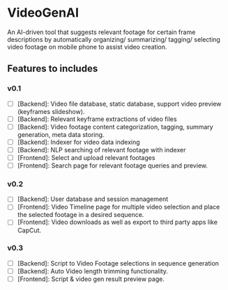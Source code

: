 # VideoGenAI
An AI-driven tool that suggests relevant footage for certain frame descriptions by automatically organizing/ summarizing/ tagging/ selecting video footage on mobile phone to assist video creation.

## Features to includes

### v0.1
- [ ] [Backend]: Video file database, static database, support video preview (keyframes slideshow).
- [ ] [Backend]: Relevant keyframe extractions of video files
- [ ] [Backend]: Video footage content categorization, tagging, summary generation, meta data storing.
- [ ] [Backend]: Indexer for video data indexing
- [ ] [Backend]: NLP searching of relevant footage with indexer
- [ ] [Frontend]: Select and upload relevant footages
- [ ] [Frontend]: Search page for relevant footage queries and preview.

### v0.2
- [ ] [Backend]: User database and session management
- [ ] [Frontend]: Video Timeline page for multiple video selection and place the selected footage in a desired sequence.
- [ ] [Frontend]: Video downloads as well as export to third party apps like CapCut.

### v0.3
- [ ] [Backend]: Script to Video Footage selections in sequence generation
- [ ] [Backend]: Auto Video length trimming functionality.
- [ ] [Frontend]: Script & video gen result preview page.

